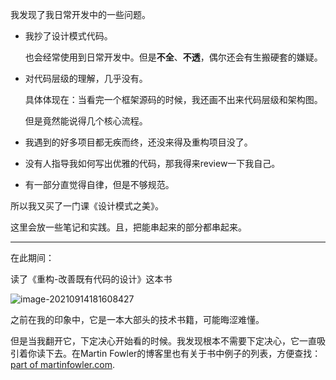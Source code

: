 我发现了我日常开发中的一些问题。

- 我抄了设计模式代码。

  也会经常使用到日常开发中。但是**不全**、**不透**，偶尔还会有生搬硬套的嫌疑。

- 对代码层级的理解，几乎没有。

  具体体现在：当看完一个框架源码的时候，我还画不出来代码层级和架构图。

  但是竟然能说得几个核心流程。

- 我遇到的好多项目都无疾而终，还没来得及重构项目没了。

- 没有人指导我如何写出优雅的代码，那我得来review一下我自己。

- 有一部分直觉得自律，但是不够规范。

所以我又买了一门课《设计模式之美》。

这里会放一些笔记和实践。且，把能串起来的部分都串起来。



***

在此期间：

读了《重构-改善既有代码的设计》这本书

![image-20210914181608427](https://gitee.com/wangigor/typora-images/raw/master/image-20210914181608427.png)

之前在我的印象中，它是一本大部头的技术书籍，可能晦涩难懂。

但是当我翻开它，下定决心开始看的时候。我发现根本不需要下定决心，它一直吸引着你读下去。在Martin Fowler的博客里也有关于书中例子的列表，方便查找：[part of martinfowler.com](https://www.refactoring.com/catalog/).


